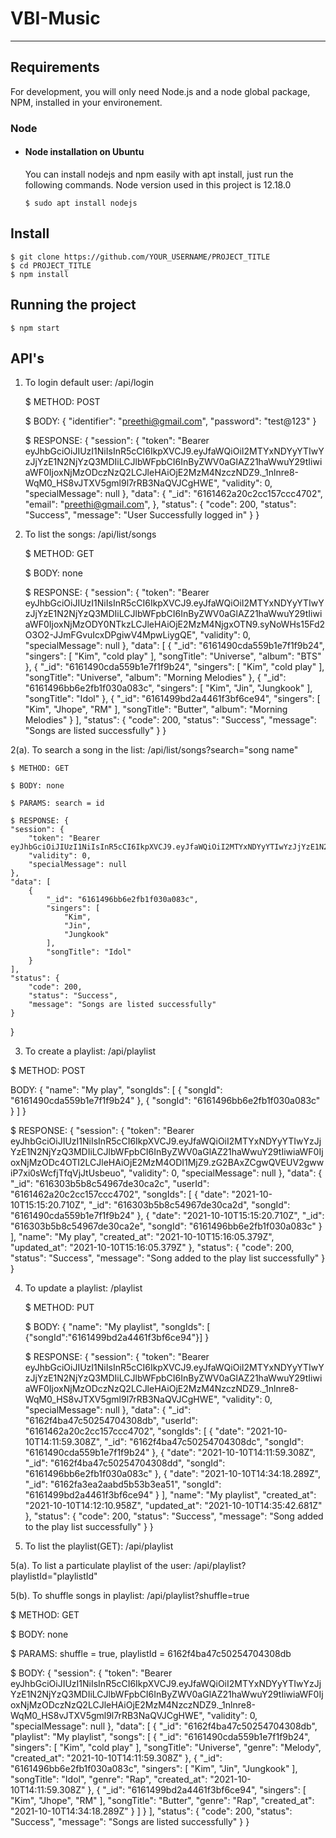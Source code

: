 # VBI-Music

---
## Requirements

For development, you will only need Node.js and a node global package, NPM, installed in your environement.

### Node
- #### Node installation on Ubuntu

  You can install nodejs and npm easily with apt install, just run the following commands. Node version used in this project is 12.18.0

      $ sudo apt install nodejs

## Install

    $ git clone https://github.com/YOUR_USERNAME/PROJECT_TITLE
    $ cd PROJECT_TITLE
    $ npm install

## Running the project

    $ npm start


## API's 

1. To login default user: /api/login

    $ METHOD: POST

    $ BODY: {
      "identifier": "preethi@gmail.com",
      "password": "test@123"
    }

    $ RESPONSE: {
    "session": {
        "token": "Bearer eyJhbGciOiJIUzI1NiIsInR5cCI6IkpXVCJ9.eyJfaWQiOiI2MTYxNDYyYTIwYzJjYzE1N2NjYzQ3MDIiLCJlbWFpbCI6InByZWV0aGlAZ21haWwuY29tIiwiaWF0IjoxNjMzODczNzQ2LCJleHAiOjE2MzM4NzczNDZ9._1nlnre8-WqM0_HS8vJTXV5gml9l7rRB3NaQVJCgHWE",
        "validity": 0,
        "specialMessage": null
    },
    "data": {
        "_id": "6161462a20c2cc157ccc4702",
        "email": "preethi@gmail.com",
    },
    "status": {
        "code": 200,
        "status": "Success",
        "message": "User Successfully logged in"
    }
  }

2. To list the songs: /api/list/songs

    $ METHOD: GET

    $ BODY: none

    $ RESPONSE: {
    "session": {
        "token": "Bearer eyJhbGciOiJIUzI1NiIsInR5cCI6IkpXVCJ9.eyJfaWQiOiI2MTYxNDYyYTIwYzJjYzE1N2NjYzQ3MDIiLCJlbWFpbCI6InByZWV0aGlAZ21haWwuY29tIiwiaWF0IjoxNjMzODY0NTkzLCJleHAiOjE2MzM4NjgxOTN9.syNoWHs15Fd2O3O2-JJmFGvuIcxDPgiwV4MpwLiygQE",
        "validity": 0,
        "specialMessage": null
    },
    "data": [
        {
            "_id": "6161490cda559b1e7f1f9b24",
            "singers": [
                "Kim",
                "cold play"
            ],
            "songTitle": "Universe",
            "album": "BTS"
        },
        {
            "_id": "6161490cda559b1e7f1f9b24",
            "singers": [
                "Kim",
                "cold play"
            ],
            "songTitle": "Universe",
            "album": "Morning Melodies"
        },
        {
            "_id": "6161496bb6e2fb1f030a083c",
            "singers": [
                "Kim",
                "Jin",
                "Jungkook"
            ],
            "songTitle": "Idol"
        },
        {
            "_id": "6161499bd2a4461f3bf6ce94",
            "singers": [
                "Kim",
                "Jhope",
                "RM"
            ],
            "songTitle": "Butter",
            "album": "Morning Melodies"
        }
    ],
    "status": {
        "code": 200,
        "status": "Success",
        "message": "Songs are listed successfully"
    }
  }

2(a). To search a song in the list: /api/list/songs?search="song name"  

    $ METHOD: GET

    $ BODY: none  

    $ PARAMS: search = id

    $ RESPONSE: {
    "session": {
        "token": "Bearer eyJhbGciOiJIUzI1NiIsInR5cCI6IkpXVCJ9.eyJfaWQiOiI2MTYxNDYyYTIwYzJjYzE1N2NjYzQ3MDIiLCJlbWFpbCI6InByZWV0aGlAZ21haWwuY29tIiwiaWF0IjoxNjMzODc4OTI2LCJleHAiOjE2MzM4ODI1MjZ9.zG2BAxZCgwQVEUV2gwwiP7xi0sWcfjTfqVjJtUsbeuo",
        "validity": 0,
        "specialMessage": null
    },
    "data": [
        {
            "_id": "6161496bb6e2fb1f030a083c",
            "singers": [
                "Kim",
                "Jin",
                "Jungkook"
            ],
            "songTitle": "Idol"
        }
    ],
    "status": {
        "code": 200,
        "status": "Success",
        "message": "Songs are listed successfully"
    }
  }

3. To create a playlist: /api/playlist

  $ METHOD: POST

   BODY: {
    "name": "My play",
    "songIds": [
        {
            "songId": "6161490cda559b1e7f1f9b24"
        },
        {
            "songId": "6161496bb6e2fb1f030a083c"
        }
    ]
  }

  $ RESPONSE: {
    "session": {
        "token": "Bearer eyJhbGciOiJIUzI1NiIsInR5cCI6IkpXVCJ9.eyJfaWQiOiI2MTYxNDYyYTIwYzJjYzE1N2NjYzQ3MDIiLCJlbWFpbCI6InByZWV0aGlAZ21haWwuY29tIiwiaWF0IjoxNjMzODc4OTI2LCJleHAiOjE2MzM4ODI1MjZ9.zG2BAxZCgwQVEUV2gwwiP7xi0sWcfjTfqVjJtUsbeuo",
        "validity": 0,
        "specialMessage": null
    },
    "data": {
        "_id": "616303b5b8c54967de30ca2c",
        "userId": "6161462a20c2cc157ccc4702",
        "songIds": [
            {
                "date": "2021-10-10T15:15:20.710Z",
                "_id": "616303b5b8c54967de30ca2d",
                "songId": "6161490cda559b1e7f1f9b24"
            },
            {
                "date": "2021-10-10T15:15:20.710Z",
                "_id": "616303b5b8c54967de30ca2e",
                "songId": "6161496bb6e2fb1f030a083c"
            }
        ],
        "name": "My play",
        "created_at": "2021-10-10T15:16:05.379Z",
        "updated_at": "2021-10-10T15:16:05.379Z"
    },
    "status": {
        "code": 200,
        "status": "Success",
        "message": "Song added to the play list successfully"
    }
  }

4. To update a playlist: /playlist

   $ METHOD: PUT

   $ BODY: {
    "name": "My playlist",
    "songIds": [
      {"songId":"6161499bd2a4461f3bf6ce94"}]
    } 

   $ RESPONSE: {
    "session": {
        "token": "Bearer eyJhbGciOiJIUzI1NiIsInR5cCI6IkpXVCJ9.eyJfaWQiOiI2MTYxNDYyYTIwYzJjYzE1N2NjYzQ3MDIiLCJlbWFpbCI6InByZWV0aGlAZ21haWwuY29tIiwiaWF0IjoxNjMzODczNzQ2LCJleHAiOjE2MzM4NzczNDZ9._1nlnre8-WqM0_HS8vJTXV5gml9l7rRB3NaQVJCgHWE",
        "validity": 0,
        "specialMessage": null
    },
    "data": {
        "_id": "6162f4ba47c50254704308db",
        "userId": "6161462a20c2cc157ccc4702",
        "songIds": [
            {
                "date": "2021-10-10T14:11:59.308Z",
                "_id": "6162f4ba47c50254704308dc",
                "songId": "6161490cda559b1e7f1f9b24"
            },
            {
                "date": "2021-10-10T14:11:59.308Z",
                "_id": "6162f4ba47c50254704308dd",
                "songId": "6161496bb6e2fb1f030a083c"
            },
            {
                "date": "2021-10-10T14:34:18.289Z",
                "_id": "6162fa3ea2aabd5b53b3ea51",
                "songId": "6161499bd2a4461f3bf6ce94"
            }
        ],
        "name": "My playlist",
        "created_at": "2021-10-10T14:12:10.958Z",
        "updated_at": "2021-10-10T14:35:42.681Z"
    },
    "status": {
        "code": 200,
        "status": "Success",
        "message": "Song added to the play list successfully"
    }
  }

5. To list the playlist(GET): /api/playlist

5(a). To list a particulate playlist of the user: /api/playlist?playlistId="playlistId"

5(b). To shuffle songs in playlist: /api/playlist?shuffle=true

$ METHOD: GET

$ BODY: none

$ PARAMS: shuffle = true, playlistId = 6162f4ba47c50254704308db

$ BODY: {
    "session": {
        "token": "Bearer eyJhbGciOiJIUzI1NiIsInR5cCI6IkpXVCJ9.eyJfaWQiOiI2MTYxNDYyYTIwYzJjYzE1N2NjYzQ3MDIiLCJlbWFpbCI6InByZWV0aGlAZ21haWwuY29tIiwiaWF0IjoxNjMzODczNzQ2LCJleHAiOjE2MzM4NzczNDZ9._1nlnre8-WqM0_HS8vJTXV5gml9l7rRB3NaQVJCgHWE",
        "validity": 0,
        "specialMessage": null
    },
    "data": [
        {
            "_id": "6162f4ba47c50254704308db",
            "playlist": "My playlist",
            "songs": [
                {
                    "_id": "6161490cda559b1e7f1f9b24",
                    "singers": [
                        "Kim",
                        "cold play"
                    ],
                    "songTitle": "Universe",
                    "genre": "Melody",
                    "created_at": "2021-10-10T14:11:59.308Z"
                },
                {
                    "_id": "6161496bb6e2fb1f030a083c",
                    "singers": [
                        "Kim",
                        "Jin",
                        "Jungkook"
                    ],
                    "songTitle": "Idol",
                    "genre": "Rap",
                    "created_at": "2021-10-10T14:11:59.308Z"
                },
                {
                    "_id": "6161499bd2a4461f3bf6ce94",
                    "singers": [
                        "Kim",
                        "Jhope",
                        "RM"
                    ],
                    "songTitle": "Butter",
                    "genre": "Rap",
                    "created_at": "2021-10-10T14:34:18.289Z"
                }
            ]
        }
    ],
    "status": {
        "code": 200,
        "status": "Success",
        "message": "Songs are listed successfully"
    }
}
